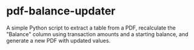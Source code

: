 # pdf-balance-updater
 A simple Python script to extract a table from a PDF, recalculate the "Balance" column using transaction amounts and a starting balance, and generate a new PDF with updated values.
